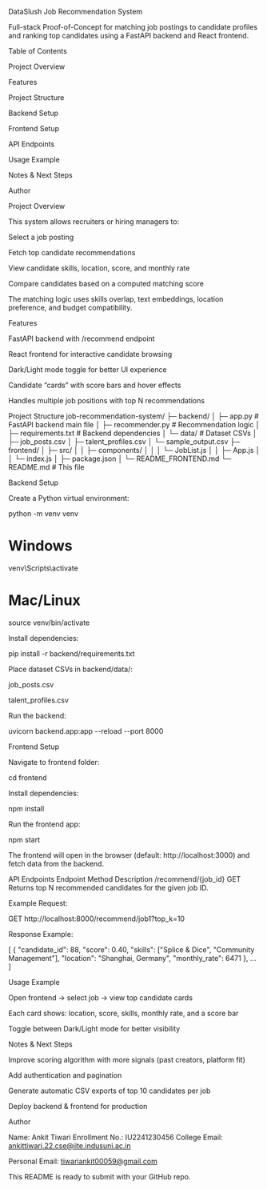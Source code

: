 DataSlush Job Recommendation System

Full-stack Proof-of-Concept for matching job postings to candidate profiles and ranking top candidates using a FastAPI backend and React frontend.

Table of Contents

Project Overview

Features

Project Structure

Backend Setup

Frontend Setup

API Endpoints

Usage Example

Notes & Next Steps

Author

Project Overview

This system allows recruiters or hiring managers to:

Select a job posting

Fetch top candidate recommendations

View candidate skills, location, score, and monthly rate

Compare candidates based on a computed matching score

The matching logic uses skills overlap, text embeddings, location preference, and budget compatibility.

Features

FastAPI backend with /recommend endpoint

React frontend for interactive candidate browsing

Dark/Light mode toggle for better UI experience

Candidate “cards” with score bars and hover effects

Handles multiple job positions with top N recommendations

Project Structure
job-recommendation-system/
├─ backend/
│  ├─ app.py                 # FastAPI backend main file
│  ├─ recommender.py         # Recommendation logic
│  ├─ requirements.txt       # Backend dependencies
│  └─ data/                  # Dataset CSVs
│     ├─ job_posts.csv
│     ├─ talent_profiles.csv
│     └─ sample_output.csv
├─ frontend/
│  ├─ src/
│  │  ├─ components/
│  │  │  └─ JobList.js
│  │  ├─ App.js
│  │  └─ index.js
│  ├─ package.json
│  └─ README_FRONTEND.md
└─ README.md                 # This file

Backend Setup

Create a Python virtual environment:

python -m venv venv
# Windows
venv\Scripts\activate
# Mac/Linux
source venv/bin/activate


Install dependencies:

pip install -r backend/requirements.txt


Place dataset CSVs in backend/data/:

job_posts.csv

talent_profiles.csv

Run the backend:

uvicorn backend.app:app --reload --port 8000

Frontend Setup

Navigate to frontend folder:

cd frontend


Install dependencies:

npm install


Run the frontend app:

npm start


The frontend will open in the browser (default: http://localhost:3000) and fetch data from the backend.

API Endpoints
Endpoint	Method	Description
/recommend/{job_id}	GET	Returns top N recommended candidates for the given job ID.

Example Request:

GET http://localhost:8000/recommend/job1?top_k=10


Response Example:

[
  {
    "candidate_id": 88,
    "score": 0.40,
    "skills": ["Splice & Dice", "Community Management"],
    "location": "Shanghai, Germany",
    "monthly_rate": 6471
  },
  ...
]

Usage Example

Open frontend → select job → view top candidate cards

Each card shows: location, score, skills, monthly rate, and a score bar

Toggle between Dark/Light mode for better visibility

Notes & Next Steps

Improve scoring algorithm with more signals (past creators, platform fit)

Add authentication and pagination

Generate automatic CSV exports of top 10 candidates per job

Deploy backend & frontend for production

Author

Name: Ankit Tiwari
Enrollment No.: IU2241230456
College Email: ankittiwari.22.cse@iite.indusuni.ac.in

Personal Email: tiwariankit00059@gmail.com

This README is ready to submit with your GitHub repo.